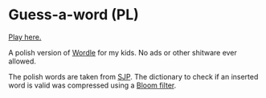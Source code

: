 # Guess-a-word (PL)

[Play here.][ref_play]

A polish version of [Wordle][ref_w] for my kids. No ads or other shitware ever allowed.

The polish words are taken from [SJP][ref_sjp]. The dictionary to check if an inserted word is valid was compressed
using a [Bloom filter][ref_blc].

[ref_w]:https://www.nytimes.com/games/wordle/index.html
[ref_blc]:https://hur.st/bloomfilter/?n=42000&p=&m=64kiB&k=10
[ref_sjp]:https://sjp.pl/sl/odmiany/
[ref_play]:https://jakub-m.github.io/guess-a-word
